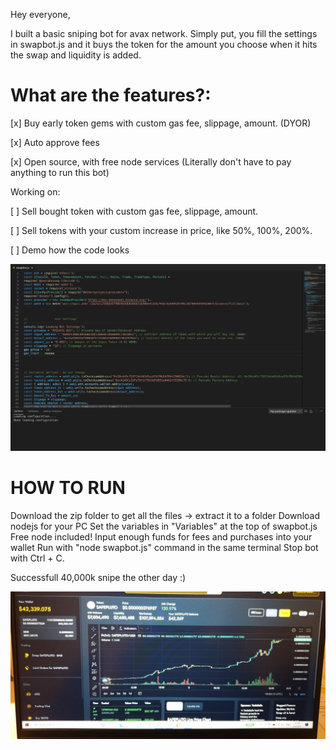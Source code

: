 Hey everyone,

I built a basic sniping bot for avax network. Simply put, you fill the settings in swapbot.js and it buys the token for the amount you choose when it hits the swap and liquidity is added.


# What are the features?:

[x] Buy early token gems with custom gas fee, slippage, amount. (DYOR)

[x] Auto approve fees

[x] Open source, with free node services (Literally don't have to pay anything to run this bot)

Working on:

[ ] Sell bought token with custom gas fee, slippage, amount.

[ ] Sell tokens with your custom increase in price, like 50%, 100%, 200%.

[ ] Demo how the code looks


![Code preview](demo.png)


# HOW TO RUN

Download the zip folder to get all the files -> extract it to a folder
Download nodejs for your PC
Set the variables in "Variables" at the top of swapbot.js
Free node included!
Input enough funds for fees and purchases into your wallet
Run with "node swapbot.js" command in the same terminal
Stop bot with Ctrl + C.

Successfull 40,000k snipe the other day :)

![Successfull snipe](success.jpeg)
